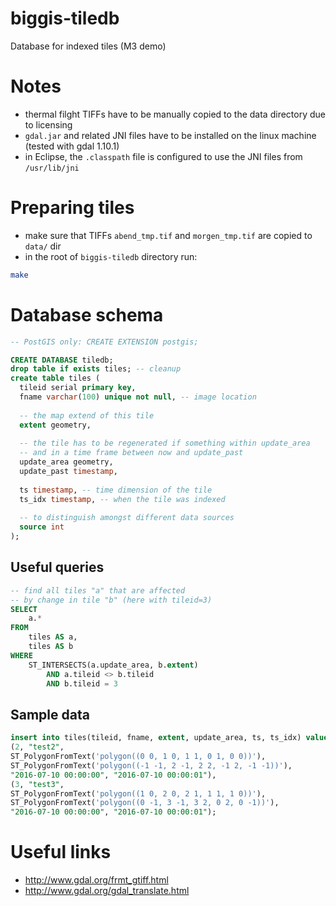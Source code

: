 # biggis-tiledb
Database for indexed tiles (M3 demo)

# Notes
- thermal filght TIFFs have to be manually copied to the data directory due to licensing
- `gdal.jar` and related JNI files have to be installed on the linux machine (tested with gdal 1.10.1)
- in Eclipse, the `.classpath` file is configured to use the JNI files from `/usr/lib/jni`

# Preparing tiles
- make sure that TIFFs `abend_tmp.tif` and `morgen_tmp.tif` are copied to `data/` dir
- in the root of `biggis-tiledb` directory run:
``` sh
make
```

# Database schema
``` sql
-- PostGIS only: CREATE EXTENSION postgis;

CREATE DATABASE tiledb;
drop table if exists tiles; -- cleanup
create table tiles (
  tileid serial primary key,
  fname varchar(100) unique not null, -- image location
  
  -- the map extend of this tile
  extent geometry,
  
  -- the tile has to be regenerated if something within update_area
  -- and in a time frame between now and update_past
  update_area geometry,
  update_past timestamp,
  
  ts timestamp, -- time dimension of the tile
  ts_idx timestamp, -- when the tile was indexed
  
  -- to distinguish amongst different data sources
  source int
);
```

## Useful queries
``` sql
-- find all tiles "a" that are affected
-- by change in tile "b" (here with tileid=3)
SELECT 
    a.*
FROM
    tiles AS a,
    tiles AS b
WHERE
    ST_INTERSECTS(a.update_area, b.extent)
        AND a.tileid <> b.tileid
        AND b.tileid = 3
```

## Sample data
``` sql
insert into tiles(tileid, fname, extent, update_area, ts, ts_idx) values
(2, "test2",
ST_PolygonFromText('polygon((0 0, 1 0, 1 1, 0 1, 0 0))'),
ST_PolygonFromText('polygon((-1 -1, 2 -1, 2 2, -1 2, -1 -1))'),
"2016-07-10 00:00:00", "2016-07-10 00:00:01"),
(3, "test3",
ST_PolygonFromText('polygon((1 0, 2 0, 2 1, 1 1, 1 0))'),
ST_PolygonFromText('polygon((0 -1, 3 -1, 3 2, 0 2, 0 -1))'),
"2016-07-10 00:00:00", "2016-07-10 00:00:01");
```

# Useful links
- http://www.gdal.org/frmt_gtiff.html
- http://www.gdal.org/gdal_translate.html
